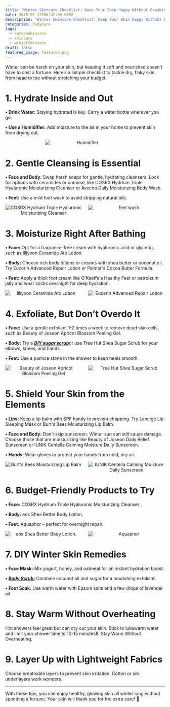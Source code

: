 ```yaml
---
title: "Winter Skincare Checklist: Keep Your Skin Happy Without Breaking the Bank"
date: 2025-07-12T06:32:00.000Z
description: "Winter Skincare Checklist: Keep Your Skin Happy Without Breaking the Bank"
categories: bodycare
tags:
  - koreanSkincare
  - skincare
  - winterSkincare
draft: false
featured_image: featured.png
---
```


Winter can be harsh on your skin, but keeping it soft and nourished doesn’t have to cost a fortune. Here’s a simple checklist to tackle dry, flaky skin from head to toe without stretching your budget.

# **1. Hydrate Inside and Out**

**• Drink Water:** Staying hydrated is key. Carry a water bottle wherever you go.

**• Use a Humidifier:** Add moisture to the air in your home to prevent skin from drying out.
<div style="display: flex; flex-wrap: wrap; gap: 20px; justify-content: center;">

  <div style="flex: 1 1 200px; text-align: center;">
    <img src="https://m.media-amazon.com/images/I/61DneSp1jpL._AC_SL1500_.jpg" alt="Humidifier" style="max-width: 50%; height: auto; display: block; margin: 0 auto;" />
  </div>

</div>

# **2. Gentle Cleansing is Essential**

**• Face and Body:** Swap harsh soaps for gentle, hydrating cleansers. Look for options with ceramides or oatmeal, like COSRX Hydrium Triple Hyaluronic Moisturizing Cleanser or Aveeno Daily Moisturizing Body Wash.

**• Feet:** Use a mild foot wash to avoid stripping natural oils.

<div style="display: flex; flex-wrap: wrap; gap: 20px; justify-content: center;">

  <div style="flex: 1 1 200px; text-align: center;">
    <img src="https://m.media-amazon.com/images/I/61L+TqztPdL._SL1500_.jpg" alt="COSRX Hydrium Triple Hyaluronic Moisturizing Cleanser" style="max-width: 100%; height: auto; display: block; margin: 0 auto;" />
  </div>
  <div style="flex: 1 1 200px; text-align: center;">
    <img src="https://m.media-amazon.com/images/I/71COf9NF9qL._SL1500_.jpg" alt="feet wash" style="max-width: 100%; height: auto; display: block; margin: 0 auto;" />
  </div>

</div>


# **3. Moisturize Right After Bathing**

**• Face:** Opt for a fragrance-free cream with hyaluronic acid or glycerin, such as Illiyoon Ceramide Ato Lotion.

**• Body:** Choose rich body lotions or creams with shea butter or coconut oil. Try Eucerin Advanced Repair Lotion or Palmer's Cocoa Butter Formula.

**• Feet:** Apply a thick foot cream like O'Keeffe's Healthy Feet or petroleum jelly and wear socks overnight for deep hydration.
<div style="display: flex; flex-wrap: wrap; gap: 20px; justify-content: center;">

  <div style="flex: 1 1 200px; text-align: center;">
    <img src="https://m.media-amazon.com/images/I/41oW2XM5PuL._SL1000_.jpg" alt="Illiyoon Ceramide Ato Lotion" style="max-width: 100%; height: auto; display: block; margin: 0 auto;" />
  </div>
  <div style="flex: 1 1 200px; text-align: center;">
    <img src="https://m.media-amazon.com/images/I/61cVHnHtwWL._SL1500_.jpg" alt="Eucerin Advanced Repair Lotion" style="max-width: 100%; height: auto; display: block; margin: 0 auto;" />
  </div>

</div>


# **4. Exfoliate, But Don’t Overdo It**

**• Face:** Use a gentle exfoliant 1-2 times a week to remove dead skin cells, such as Beauty of Joseon Apricot Blossom Peeling Gel.

**• Body:** Try a [***DIY sugar scrub***](https://petallifestyle.pages.dev/posts/diy-body-scrub-recipes-transform-your-skin-using-kitchen-ingredients/)or use Tree Hut Shea Sugar Scrub for your elbows, knees, and hands.

**• Feet:** Use a pumice stone in the shower to keep heels smooth.
<div style="display: flex; flex-wrap: wrap; gap: 20px; justify-content: center;">

  <div style="flex: 1 1 200px; text-align: center;">
    <img src="https://m.media-amazon.com/images/I/61Y44G-UvkL._SL1500_.jpg" alt="Beauty of Joseon Apricot Blossom Peeling Gel" style="max-width: 100%; height: auto; display: block; margin: 0 auto;" />
  </div>
  <div style="flex: 1 1 200px; text-align: center;">
    <img src="https://m.media-amazon.com/images/I/71NOVbjGA+L._SL1500_.jpg" alt="Tree Hut Shea Sugar Scrub" style="max-width: 100%; height: auto; display: block; margin: 0 auto;" />
  </div>

</div>

# **5. Shield Your Skin from the Elements**

**• Lips:** Keep a lip balm with SPF handy to prevent chapping. Try Laneige Lip Sleeping Mask or Burt's Bees Moisturizing Lip Balm.

**• Face and Body:** Don’t skip sunscreen. Winter sun can still cause damage. Choose those that are moisturizing like Beauty of Joseon Daily Relief Sunscreen or IUNIK Centella Calming Moisture Daily Sunscreen.

**• Hands:** Wear gloves to protect your hands from cold, dry air.
<div style="display: flex; flex-wrap: wrap; gap: 20px; justify-content: center;">

  <div style="flex: 1 1 200px; text-align: center;">
    <img src="https://m.media-amazon.com/images/I/81zsBn0TCsL._SL1500_.jpg" alt="Burt's Bees Moisturizing Lip Balm" style="max-width: 100%; height: auto; display: block; margin: 0 auto;" />
  </div>
  <div style="flex: 1 1 200px; text-align: center;">
    <img src="https://m.media-amazon.com/images/I/71JnMdYhGkL._SL1500_.jpg" alt="IUNIK Centella Calming Moisture Daily Sunscreen" style="max-width: 100%; height: auto; display: block; margin: 0 auto;" />
  </div>

</div>

# **6. Budget-Friendly Products to Try**

**• Face:** COSRX Hydrium Triple Hyaluronic Moisturizing Cleanser .

**• Body:** eos Shea Better Body Lotion.

**• Feet:** Aquaphor – perfect for overnight repair.
<div style="display: flex; flex-wrap: wrap; gap: 20px; justify-content: center;">

  <div style="flex: 1 1 200px; text-align: center;">
    <img src="https://m.media-amazon.com/images/I/61pp+20Oo0L._SL1500_.jpg" alt="eos Shea Better Body Lotion." style="max-width: 100%; height: auto; display: block; margin: 0 auto;" />
  </div>
  <div style="flex: 1 1 200px; text-align: center;">
    <img src="https://m.media-amazon.com/images/I/813vzxctFcL._SL1500_.jpg" alt="Aquaphor" style="max-width: 100%; height: auto; display: block; margin: 0 auto;" />
  </div>

</div>


# **7. DIY Winter Skin Remedies**

**• Face Mask:** Mix yogurt, honey, and oatmeal for an instant hydration boost.

**• [*Body Scrub:*](https://petallifestyle.pages.dev/posts/diy-body-scrub-recipes-transform-your-skin-using-kitchen-ingredients/)** Combine coconut oil and sugar for a nourishing exfoliant.

**• Foot Soak:** Use warm water with Epsom salts and a few drops of lavender oil.

# **8. Stay Warm Without Overheating**

Hot showers feel great but can dry out your skin. Stick to lukewarm water and limit your shower time to 10-15 minutes8. Stay Warm Without Overheating.

# **9. Layer Up with Lightweight Fabrics**

Choose breathable layers to prevent skin irritation. Cotton or silk underlayers work wonders.
****

With these tips, you can enjoy healthy, glowing skin all winter long without spending a fortune. Your skin will thank you for the extra care! 💖